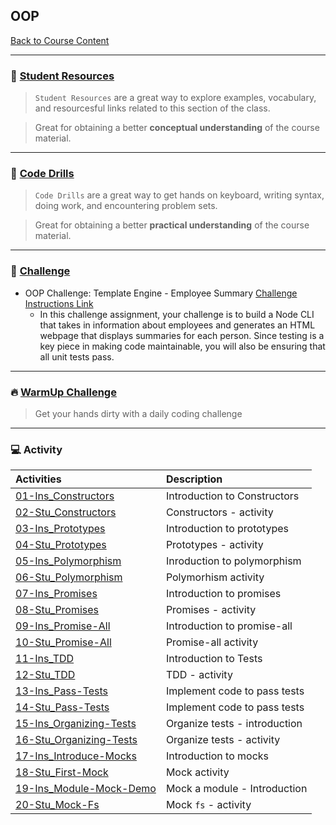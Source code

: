 ## OOP
[Back to Course Content](../../README.md)

-----
### :book: **[Student Resources](student-resources/README.md)**

> `Student Resources` are a great way to explore examples, vocabulary, and resourcesful links related to this section of the class.

> Great for obtaining a better **conceptual understanding** of the course material. 

------
### :dart: **[Code Drills](code-drills/README.md)**

> `Code Drills` are a great way to get hands on keyboard, writing syntax, doing work, and encountering problem sets. 

> Great for obtaining a better **practical understanding** of the course material. 

-----
### :pencil: **[Challenge](challenge/README.md)**

- OOP Challenge: Template Engine - Employee Summary
[Challenge Instructions Link](challenge/README.md)
    * In this challenge assignment, your challenge is to build a Node CLI that takes in information about employees and generates an HTML webpage that displays summaries for each person. Since testing is a key piece in making code maintainable, you will also be ensuring that all unit tests pass.

-----


### :fire: **[WarmUp Challenge](warm-up-challenge)**

> Get your hands dirty with a daily coding challenge

-----

### :computer: Activity

|  Activities |  Description |
|:--	|:--
|[01-Ins_Constructors](activities/01-Ins_Constructors)| Introduction to Constructors |
|[02-Stu_Constructors](activities/02-Stu_Constructors)| Constructors - activity |
|[03-Ins_Prototypes](activities/03-Ins_Prototypes)| Introduction to prototypes |
|[04-Stu_Prototypes](activities/04-Stu_Prototypes)| Prototypes - activity |
|[05-Ins_Polymorphism](activities/05-Ins_Polymorphism)| Inroduction to polymorphism |
|[06-Stu_Polymorphism](activities/06-Stu_Polymorphism)| Polymorhism activity |
|[07-Ins_Promises](activities/07-Ins_Promises)| Introduction to promises |
|[08-Stu_Promises](activities/08-Stu_Promises)| Promises - activity |
|[09-Ins_Promise-All](activities/09-Ins_Promise-All)| Introduction to promise-all |
|[10-Stu_Promise-All](activities/10-Stu_Promise-All)| Promise-all activity |
|[11-Ins_TDD](activities/11-Ins_TDD)| Introduction to Tests |
|[12-Stu_TDD](activities/12-Stu_TDD)| TDD - activity |
|[13-Ins_Pass-Tests](activities/13-Ins_Pass-Tests)| Implement code to pass tests |
|[14-Stu_Pass-Tests](activities/14-Stu_Pass-Tests)| Implement code to pass tests |
|[15-Ins_Organizing-Tests](activities/15-Ins_Organizing-Tests)| Organize tests - introduction |
|[16-Stu_Organizing-Tests](activities/16-Stu_Organizing-Tests)| Organize tests - activity |
|[17-Ins_Introduce-Mocks](activities/17-Ins_Introduce-Mocks)| Introduction to mocks |
|[18-Stu_First-Mock](activities/18-Stu_First-Mock)| Mock activity |
|[19-Ins_Module-Mock-Demo](activities/19-Ins_Module-Mock-Demo)| Mock a module - Introduction |
|[20-Stu_Mock-Fs](activities/20-Stu_Mock-Fs)| Mock `fs` - activity |
